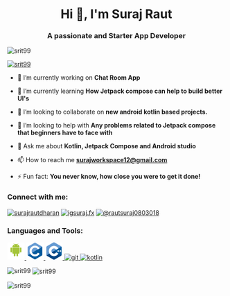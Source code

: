 <h1 align="center">Hi 👋, I'm Suraj Raut</h1>
<h3 align="center">A passionate and Starter App Developer</h3>

<p align="left"> <img src="https://komarev.com/ghpvc/?username=srit99&label=Profile%20views&color=0e75b6&style=flat" alt="srit99" /> </p>

<p align="left"> <a href="https://github.com/ryo-ma/github-profile-trophy"><img src="https://github-profile-trophy.vercel.app/?username=srit99" alt="srit99" /></a> </p>

- 🔭 I’m currently working on **Chat Room App**

- 🌱 I’m currently learning **How Jetpack compose can help to build better UI's**

- 👯 I’m looking to collaborate on **new android kotlin based projects.**

- 🤝 I’m looking to help with **Any problems related to Jetpack compose that beginners have to face with**

- 💬 Ask me about **Kotlin, Jetpack Compose and Android studio**

- 📫 How to reach me **surajworkspace12@gmail.com**

- ⚡ Fun fact: **You never know, how close you were to get it done!**

<h3 align="left">Connect with me:</h3>
<p align="left">
<a href="https://fb.com/surajrautdharan" target="blank"><img align="center" src="https://raw.githubusercontent.com/rahuldkjain/github-profile-readme-generator/master/src/images/icons/Social/facebook.svg" alt="surajrautdharan" height="30" width="40" /></a>
<a href="https://instagram.com/igsuraj.fx" target="blank"><img align="center" src="https://raw.githubusercontent.com/rahuldkjain/github-profile-readme-generator/master/src/images/icons/Social/instagram.svg" alt="igsuraj.fx" height="30" width="40" /></a>
<a href="https://www.hackerearth.com/@rautsuraj0803018" target="blank"><img align="center" src="https://raw.githubusercontent.com/rahuldkjain/github-profile-readme-generator/master/src/images/icons/Social/hackerearth.svg" alt="@rautsuraj0803018" height="30" width="40" /></a>
</p>

<h3 align="left">Languages and Tools:</h3>
<p align="left"> <a href="https://developer.android.com" target="_blank" rel="noreferrer"> <img src="https://raw.githubusercontent.com/devicons/devicon/master/icons/android/android-original-wordmark.svg" alt="android" width="40" height="40"/> </a> <a href="https://www.cprogramming.com/" target="_blank" rel="noreferrer"> <img src="https://raw.githubusercontent.com/devicons/devicon/master/icons/c/c-original.svg" alt="c" width="40" height="40"/> </a> <a href="https://www.w3schools.com/cpp/" target="_blank" rel="noreferrer"> <img src="https://raw.githubusercontent.com/devicons/devicon/master/icons/cplusplus/cplusplus-original.svg" alt="cplusplus" width="40" height="40"/> </a> <a href="https://git-scm.com/" target="_blank" rel="noreferrer"> <img src="https://www.vectorlogo.zone/logos/git-scm/git-scm-icon.svg" alt="git" width="40" height="40"/> </a> <a href="https://kotlinlang.org" target="_blank" rel="noreferrer"> <img src="https://www.vectorlogo.zone/logos/kotlinlang/kotlinlang-icon.svg" alt="kotlin" width="40" height="40"/> </a> </p>

<p><img align="left" src="https://github-readme-stats.vercel.app/api/top-langs?username=srit99&show_icons=true&locale=en&layout=compact" alt="srit99" /></p>

<p>&nbsp;<img align="center" src="https://github-readme-stats.vercel.app/api?username=srit99&show_icons=true&locale=en" alt="srit99" /></p>

<p><img align="center" src="https://github-readme-streak-stats.herokuapp.com/?user=srit99&" alt="srit99" /></p>

